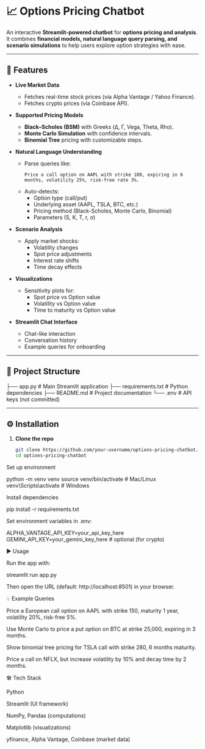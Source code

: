 # 📈 Options Pricing Chatbot

An interactive **Streamlit-powered chatbot** for **options pricing and analysis**.  
It combines **financial models, natural language query parsing, and scenario simulations** to help users explore option strategies with ease.

---

## 🚀 Features

- **Live Market Data**
  - Fetches real-time stock prices (via Alpha Vantage / Yahoo Finance).
  - Fetches crypto prices (via Coinbase API).

- **Supported Pricing Models**
  - **Black–Scholes (BSM)** with Greeks (Δ, Γ, Vega, Theta, Rho).
  - **Monte Carlo Simulation** with confidence intervals.
  - **Binomial Tree** pricing with customizable steps.

- **Natural Language Understanding**
  - Parse queries like:
    ```
    Price a call option on AAPL with strike 180, expiring in 6 months, volatility 25%, risk-free rate 3%.
    ```
  - Auto-detects:
    - Option type (call/put)
    - Underlying asset (AAPL, TSLA, BTC, etc.)
    - Pricing method (Black-Scholes, Monte Carlo, Binomial)
    - Parameters (S, K, T, r, σ)

- **Scenario Analysis**
  - Apply market shocks:
    - Volatility changes
    - Spot price adjustments
    - Interest rate shifts
    - Time decay effects

- **Visualizations**
  - Sensitivity plots for:
    - Spot price vs Option value
    - Volatility vs Option value
    - Time to maturity vs Option value

- **Streamlit Chat Interface**
  - Chat-like interaction
  - Conversation history
  - Example queries for onboarding

---

## 📂 Project Structure
├── app.py # Main Streamlit application
├── requirements.txt # Python dependencies
├── README.md # Project documentation
└── .env # API keys (not committed)


---

## ⚙️ Installation

1. **Clone the repo**
   ```bash
   git clone https://github.com/your-username/options-pricing-chatbot.git
   cd options-pricing-chatbot


Set up environment

python -m venv venv
source venv/bin/activate  # Mac/Linux
venv\Scripts\activate     # Windows


Install dependencies

pip install -r requirements.txt


Set environment variables in .env:

ALPHA_VANTAGE_API_KEY=your_api_key_here
GEMINI_API_KEY=your_gemini_key_here   # optional (for crypto)

▶️ Usage

Run the app with:

streamlit run app.py


Then open the URL (default: http://localhost:8501) in your browser.

💡 Example Queries

Price a European call option on AAPL with strike 150, maturity 1 year, volatility 20%, risk-free 5%.

Use Monte Carlo to price a put option on BTC at strike 25,000, expiring in 3 months.

Show binomial tree pricing for TSLA call with strike 280, 6 months maturity.

Price a call on NFLX, but increase volatility by 10% and decay time by 2 months.

🛠️ Tech Stack

Python

Streamlit (UI framework)

NumPy, Pandas (computations)

Matplotlib (visualizations)

yfinance, Alpha Vantage, Coinbase (market data)
